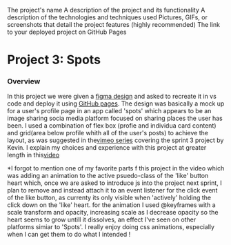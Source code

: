The project's name
A description of the project and its functionality
A description of the technologies and techniques used
Pictures, GIFs, or screenshots that detail the project features (highly recommended)
The link to your deployed project on GitHub Pages


# Project 3: Spots

### Overview  

In this project we were given a [figma design](https://www.figma.com/design/BBNm2bC3lj8QQMHlnqRsga/Sprint-3-Project%3A-Spots?node-id=2-60&node-type=frame&t=zdGgsrjoUkZLuHdz-0) and asked to recreate it in vs code and deploy it using [GitHub pages](https://aexorn.github.io/se_project_spots/). The design was basically a mock up for a user's profile page in an app called 'spots' which appears to be an image sharing socia media platform focused on sharing places the user has been. I used a combination of flex box (profie and individua card content) and grid(area below profile whith all of the user's posts) to achieve the layout, as was suggested in the[vimeo series](https://vimeo.com/954096415?share=copy) covering the sprint 3 project by Kevin. I explain my choices and experience with this project at greater length in this[video](https://www.loom.com/share/906265b655044b24a11ba91238e2a6fb?sid=74e5786b-0cfa-4855-ab80-ae47ba995a1b)

*I forgot to mention one of my favorite parts f this project in the video which was adding an animation to the active psuedo-class of the 'like' button heart which, once we are asked to introduce js into the project next sprint, I plan to remove and instead attach it to an event listener for the click event of the like button, as currenty its only visible when 'actively' holding the click down on the 'like' heart. for the animation I used @keyframes with a scale transform and opacity, increasing scale as I decrease opacity so the heart seems to grow untill it dissolves, an effect I've seen on other platforms simiar to 'Spots'. I really enjoy doing css animations, especially when I can get them to do what I intended ! 

